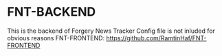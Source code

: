 # FNT-BACKEND
This is the backend of Forgery News Tracker
Config file is not inluded for obvious reasons
FNT-FRONTEND: https://github.com/RamtinHaf/FNT-FRONTEND
